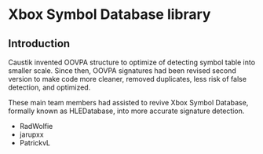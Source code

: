 # Xbox Symbol Database library

## Introduction

Caustik invented OOVPA structure to optimize of detecting symbol table into smaller scale.
Since then, OOVPA signatures had been revised second version to make code more cleaner, removed duplicates, 
less risk of false detection, and optimized.

These main team members had assisted to revive Xbox Symbol Database, formally known as HLEDatabase, into more accurate signature detection.
* RadWolfie
* jarupxx
* PatrickvL
